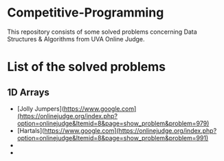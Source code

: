 # Competitive-Programming
This repository consists of some solved problems concerning Data Structures & Algorithms from UVA Online Judge.

# List of the solved problems
## 1D Arrays
* [Jolly Jumpers](https://www.google.com](https://onlinejudge.org/index.php?option=onlinejudge&Itemid=8&page=show_problem&problem=979)
* [Hartals](https://www.google.com](https://onlinejudge.org/index.php?option=onlinejudge&Itemid=8&page=show_problem&problem=991)
* 
* 
